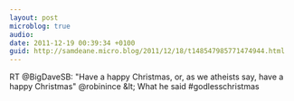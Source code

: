 ```yaml
---
layout: post
microblog: true
audio: 
date: 2011-12-19 00:39:34 +0100
guid: http://samdeane.micro.blog/2011/12/18/t148547985771474944.html
---
```

RT @BigDaveSB: "Have a happy Christmas, or, as we atheists say, have a happy Christmas" @robinince &amp;lt; What he said #godlesschristmas
